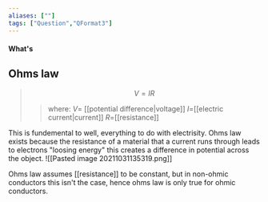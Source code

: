 ```yaml
---
aliases: [""]
tags: ["Question","QFormat3"]
---
```


#### What's
## Ohms law
> $$ V = IR $$ 
>> where:
>> $V=$ [[potential difference|voltage]]
>> $I=$[[electric current|current]]
>> $R=$[[resistance]]

This is fundemental to well, everything to do with electrisity.
Ohms law exists because the resistance of a material that a current runs through leads to electrons "loosing energy" this creates a difference in potential across the object.
![[Pasted image 20211031135319.png]]

Ohms law assumes [[resistance]] to be constant, but in non-ohmic conductors this isn't the case, hence ohms law is only true for ohmic conductors.